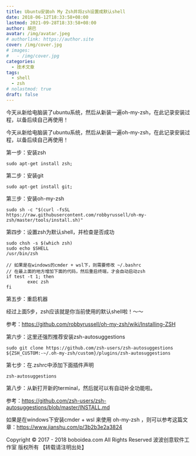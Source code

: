 ```yaml
---
title: Ubuntu安装oh My Zsh并将zsh设置成默认shell
date: 2018-06-12T18:33:58+08:00
lastmod: 2021-09-28T18:33:58+08:00
author: 胡巴
avatar: /img/avatar.jpeg
# authorlink: https://author.site
cover: /img/cover.jpg
# images:
#   - /img/cover.jpg
categories:
  - 技术文章
tags:
  - shell
  - zsh
# nolastmod: true
draft: false
---
```


今天从新给电脑装了ubuntu系统，然后从新装一遍oh-my-zsh，在此记录安装过程，以备后续自己再使用！

<!--more-->

今天从新给电脑装了ubuntu系统，然后从新装一遍oh-my-zsh，在此记录安装过程，以备后续自己再使用！

第一步：安装zsh

    sudo apt-get install zsh;

第二步：安装git

    sudo apt-get install git;

第三步：安装oh-my-zsh

    sudo sh -c "$(curl -fsSL https://raw.githubusercontent.com/robbyrussell/oh-my-zsh/master/tools/install.sh)"

第四步：设置zsh为默认shell，并检查是否成功

    sudo chsh -s $(which zsh)
    sudo echo $SHELL
    /usr/bin/zsh

    // 如果是在windows的cmder + wsl下，则需要修改 ~/.bashrc
    // 在最上面的地方增加下面的代码，然后重启终端，才会自动启动zsh
    if test -t 1; then
		    exec zsh
    fi

第五步：重启机器

经过上面5步，zsh应该就是你当前使用的默认shell啦！～～

参考：https://github.com/robbyrussell/oh-my-zsh/wiki/Installing-ZSH

第六步：这里还强烈推荐安装zsh-autosuggestions

    sudo git clone https://github.com/zsh-users/zsh-autosuggestions ${ZSH_CUSTOM:-~/.oh-my-zsh/custom}/plugins/zsh-autosuggestions


第七步：在.zshrc中添加下面插件声明

    zsh-autosuggestions

第八步：从新打开新的terminal，然后就可以有自动补全功能啦。

参考：https://github.com/zsh-users/zsh-autosuggestions/blob/master/INSTALL.md

如果是在windows下安装cmder + wsl 来使用 oh-my-zsh ，则可以参考这篇文章：https://www.jianshu.com/p/3b2b3e2a3824

<!--declare-declare-->

Copyright &copy; 2017 - 2018 boboidea.com All Rights Reserved 波波创意软件工作室 版权所有 【转载请注明出处】
